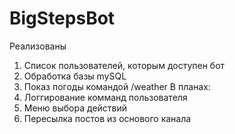 # BigStepsBot
Реализованы
1. Список пользователей, которым доступен бот
2. Обработка базы mySQL
3. Показ погоды командой /weather
В планах:
1. Логгирование комманд пользователя
2. Меню выбора действий
3. Пересылка постов из основого канала
